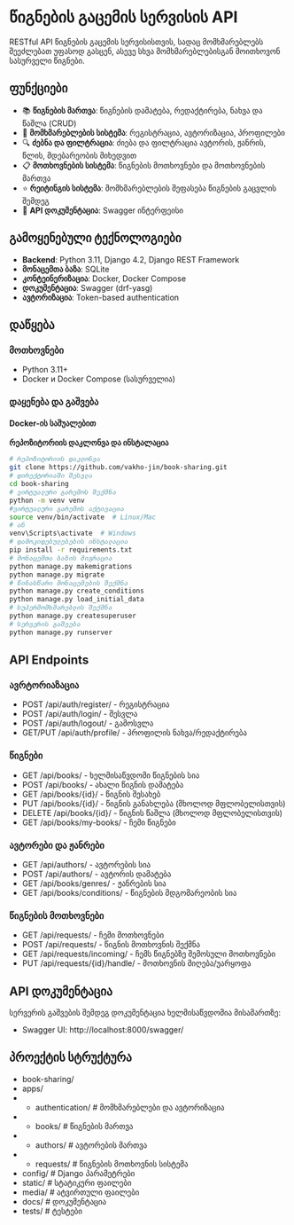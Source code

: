 # წიგნების გაცემის სერვისის API

RESTful API წიგნების გაცემის სერვისისთვის, სადაც მომხმარებლებს შეეძლებათ უფასოდ გასცენ, ასევე სხვა მომხმარებლებისგან მოითხოვონ სასურველი წიგნები.

## ფუნქციები
- 📚 **წიგნების მართვა**: წიგნების დამატება, რედაქტირება, ნახვა და წაშლა (CRUD)
- 👥 **მომხმარებლების სისტემა**: რეგისტრაცია, ავტორიზაცია, პროფილები
- 🔍 **ძებნა და ფილტრაცია**: ძიება და ფილტრაცია ავტორის, ჟანრის, წლის, მდებარეობის მიხედვით
- 📋 **მოთხოვნების სისტემა**: წიგნების მოთხოვნები და მოთხოვნების მართვა
- ⭐ **რეიტინგის სისტემა**: მომხმარებლების შეფასება წიგნების გაცვლის შემდეგ
- 📱 **API დოკუმენტაცია**: Swagger ინტერფეისი

## გამოყენებული ტექნოლოგიები
- **Backend**: Python 3.11, Django 4.2, Django REST Framework
- **მონაცემთა ბაზა**: SQLite
- **კონტეინერიზაცია**: Docker, Docker Compose
- **დოკუმენტაცია**: Swagger (drf-yasg)
- **ავტორიზაცია**: Token-based authentication

## დაწყება

### მოთხოვნები
- Python 3.11+
- Docker и Docker Compose (სასურველია)

### დაყენება და გაშვება

#### Docker-ის საშუალებით
**რეპოზიტორიის დაკლონვა და ინსტალაცია**
```bash
# რეპოზიტორიის დაკლონვა
git clone https://github.com/vakho-jin/book-sharing.git
# დირექტორიაში შესვლა
cd book-sharing
# ვირტუალური გარემოს შექმნა
python -m venv venv
#ვირტუალური გარემოს აქტივაცია
source venv/bin/activate  # Linux/Mac
# ან
venv\Scripts\activate  # Windows
# დამოკიდებულებების ინსტალაცია
pip install -r requirements.txt
# მონაცემთა ბაზის მიგრაცია
python manage.py makemigrations
python manage.py migrate
# წინასწარი მონაცემების შექმნა
python manage.py create_conditions
python manage.py load_initial_data
# სუპერმომხმარებლის შექმნა
python manage.py createsuperuser
# სერვერის გაშვება
python manage.py runserver
```

## API Endpoints

### ავრტორიაზაცია
 - POST /api/auth/register/ - რეგისტრაცია
 - POST /api/auth/login/ - შესვლა
 - POST /api/auth/logout/ - გამოსვლა
 - GET/PUT /api/auth/profile/ - პროფილის ნახვა/რედაქტირება

### წიგნები
 - GET /api/books/ - ხელმისაწვდომი წიგნების სია
 - POST /api/books/ - ახალი წიგნის დამატება
 - GET /api/books/{id}/ - წიგნის შესახებ
 - PUT /api/books/{id}/ - წიგნის განახლება (მხოლოდ მფლობელისთვის)
 - DELETE /api/books/{id}/ - წიგნის წაშლა (მხოლოდ მფლობელისთვის)
 - GET /api/books/my-books/ - ჩემი წიგნები

### ავტორები და ჟანრები
 - GET /api/authors/ - ავტორების სია
 - POST /api/authors/ - ავტორის დამატება
 - GET /api/books/genres/ - ჟანრების სია
 - GET /api/books/conditions/ - წიგნების მდგომარეობის სია

### წიგნების მოთხოვნები
 - GET /api/requests/ - ჩემი მოთხოვნები
 - POST /api/requests/ - წიგნის მოთხოვნის შექმნა
 - GET /api/requests/incoming/ - ჩემს წიგნებზე შემოსული მოთხოვნები
 - PUT /api/requests/{id}/handle/ - მოთხოვნის მიღება/უარყოფა

## API დოკუმენტაცია
სერვერის გაშვების შემდეგ დოკუმენტაცია ხელმისაწვდომია მისამართზე:
 - Swagger UI: http://localhost:8000/swagger/

## პროექტის სტრუქტურა
 - book-sharing/
 -    apps/
 -    - authentication/    # მომხმარებლები და ავტორიზაცია
 -    - books/             # წიგნების მართვა
 -    - authors/           # ავტორების მართვა
 -    - requests/          # წიგნების მოთხოვნის სისტემა
 -    config/               # Django პარამეტრები
 -    static/               # სტატიკური ფაილები
 -    media/                # ატვირთული ფაილები
 -    docs/                 # დოკუმენტაცია
 -    tests/                # ტესტები


